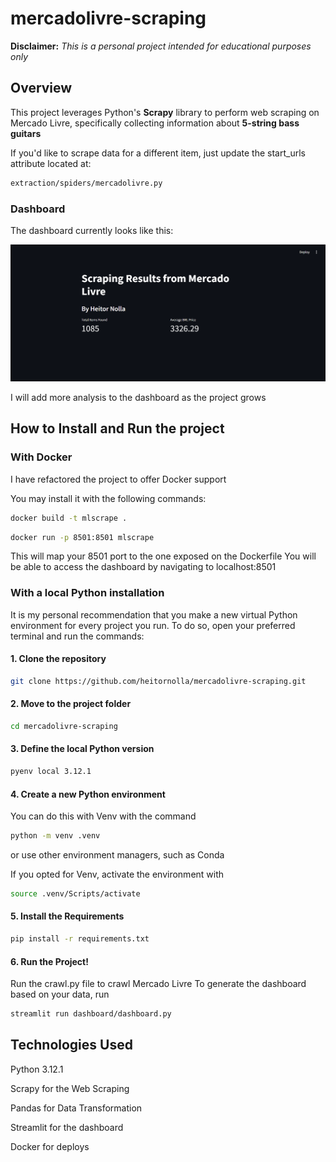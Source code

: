 # mercadolivre-scraping

**Disclaimer:**
_This is a personal project intended for educational purposes only_

## Overview

This project leverages Python's **Scrapy** library to perform web scraping on Mercado Livre, specifically collecting information about **5-string bass guitars**

If you'd like to scrape data for a different item, just update the start_urls attribute located at:

```bash
extraction/spiders/mercadolivre.py
```

### Dashboard

The dashboard currently looks like this:

!['Screenshot of the dashboard'](assets/screenshot.png)

I will add more analysis to the dashboard as the project grows

## How to Install and Run the project

### With Docker

I have refactored the project to offer Docker support

You may install it with the following commands:

```bash
docker build -t mlscrape .
```

```bash
docker run -p 8501:8501 mlscrape
```

This will map your 8501 port to the one exposed on the Dockerfile
You will be able to access the dashboard by navigating to localhost:8501

### With a local Python installation

It is my personal recommendation that you make a new virtual Python environment for every project you run. To do so, open your preferred terminal and run the commands:

#### 1. Clone the repository

```bash
git clone https://github.com/heitornolla/mercadolivre-scraping.git
```

#### 2. Move to the project folder

```bash
cd mercadolivre-scraping
```

#### 3. Define the local Python version

```bash
pyenv local 3.12.1
```

#### 4. Create a new Python environment

You can do this with Venv with the command

```bash
python -m venv .venv
```

or use other environment managers, such as Conda

If you opted for Venv, activate the environment with

```bash
source .venv/Scripts/activate
```

#### 5. Install the Requirements

```bash
pip install -r requirements.txt
```

#### 6. Run the Project!

Run the crawl.py file to crawl Mercado Livre
To generate the dashboard based on your data, run

```bash
streamlit run dashboard/dashboard.py
```

## Technologies Used

Python 3.12.1

Scrapy for the Web Scraping

Pandas for Data Transformation

Streamlit for the dashboard

Docker for deploys

